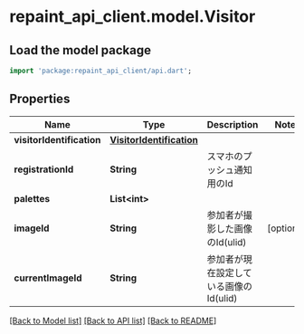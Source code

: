 # repaint_api_client.model.Visitor

## Load the model package
```dart
import 'package:repaint_api_client/api.dart';
```

## Properties
Name | Type | Description | Notes
------------ | ------------- | ------------- | -------------
**visitorIdentification** | [**VisitorIdentification**](VisitorIdentification.md) |  | 
**registrationId** | **String** | スマホのプッシュ通知用のId | 
**palettes** | **List&lt;int&gt;** |  | 
**imageId** | **String** | 参加者が撮影した画像のId(ulid) | [optional] 
**currentImageId** | **String** | 参加者が現在設定している画像のId(ulid) | 

[[Back to Model list]](../README.md#documentation-for-models) [[Back to API list]](../README.md#documentation-for-api-endpoints) [[Back to README]](../README.md)


